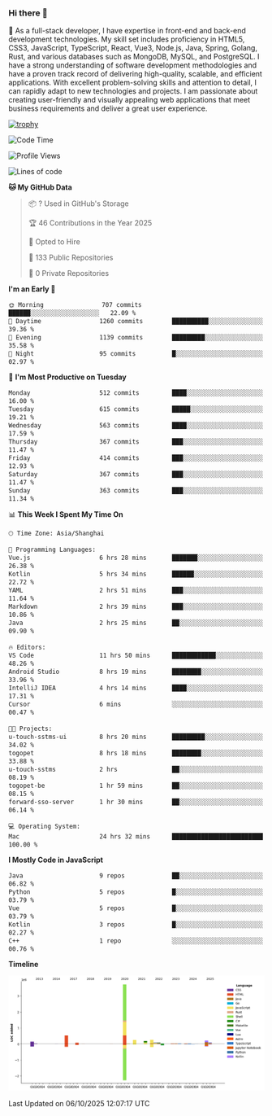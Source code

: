 ### Hi there 👋

🌱 As a full-stack developer, I have expertise in front-end and back-end development technologies. My skill set includes proficiency in HTML5, CSS3, JavaScript, TypeScript, React, Vue3, Node.js, Java, Spring, Golang, Rust, and various databases such as MongoDB, MySQL, and PostgreSQL. I have a strong understanding of software development methodologies and have a proven track record of delivering high-quality, scalable, and efficient applications. With excellent problem-solving skills and attention to detail, I can rapidly adapt to new technologies and projects. I am passionate about creating user-friendly and visually appealing web applications that meet business requirements and deliver a great user experience.

[![trophy](https://github-profile-trophy.vercel.app/?username=elton&rank=SECRET,SSS,SS,S,AAA,AA,A&theme=onedark&no-frame=true&margin-w=10)](https://github.com/ryo-ma/github-profile-trophy)

<!--START_SECTION:waka-->
![Code Time](http://img.shields.io/badge/Code%20Time-1%2C957%20hrs%2017%20mins-blue)

![Profile Views](http://img.shields.io/badge/Profile%20Views-0-blue)

![Lines of code](https://img.shields.io/badge/From%20Hello%20World%20I%27ve%20Written-5.9%20million%20lines%20of%20code-blue)

**🐱 My GitHub Data** 

> 📦 ? Used in GitHub's Storage 
 > 
> 🏆 46 Contributions in the Year 2025
 > 
> 💼 Opted to Hire
 > 
> 📜 133 Public Repositories 
 > 
> 🔑 0 Private Repositories 
 > 
**I'm an Early 🐤** 

```text
🌞 Morning                707 commits         ██████░░░░░░░░░░░░░░░░░░░   22.09 % 
🌆 Daytime                1260 commits        ██████████░░░░░░░░░░░░░░░   39.36 % 
🌃 Evening                1139 commits        █████████░░░░░░░░░░░░░░░░   35.58 % 
🌙 Night                  95 commits          █░░░░░░░░░░░░░░░░░░░░░░░░   02.97 % 
```
📅 **I'm Most Productive on Tuesday** 

```text
Monday                   512 commits         ████░░░░░░░░░░░░░░░░░░░░░   16.00 % 
Tuesday                  615 commits         █████░░░░░░░░░░░░░░░░░░░░   19.21 % 
Wednesday                563 commits         ████░░░░░░░░░░░░░░░░░░░░░   17.59 % 
Thursday                 367 commits         ███░░░░░░░░░░░░░░░░░░░░░░   11.47 % 
Friday                   414 commits         ███░░░░░░░░░░░░░░░░░░░░░░   12.93 % 
Saturday                 367 commits         ███░░░░░░░░░░░░░░░░░░░░░░   11.47 % 
Sunday                   363 commits         ███░░░░░░░░░░░░░░░░░░░░░░   11.34 % 
```


📊 **This Week I Spent My Time On** 

```text
🕑︎ Time Zone: Asia/Shanghai

💬 Programming Languages: 
Vue.js                   6 hrs 28 mins       ███████░░░░░░░░░░░░░░░░░░   26.38 % 
Kotlin                   5 hrs 34 mins       ██████░░░░░░░░░░░░░░░░░░░   22.72 % 
YAML                     2 hrs 51 mins       ███░░░░░░░░░░░░░░░░░░░░░░   11.64 % 
Markdown                 2 hrs 39 mins       ███░░░░░░░░░░░░░░░░░░░░░░   10.86 % 
Java                     2 hrs 25 mins       ██░░░░░░░░░░░░░░░░░░░░░░░   09.90 % 

🔥 Editors: 
VS Code                  11 hrs 50 mins      ████████████░░░░░░░░░░░░░   48.26 % 
Android Studio           8 hrs 19 mins       ████████░░░░░░░░░░░░░░░░░   33.96 % 
IntelliJ IDEA            4 hrs 14 mins       ████░░░░░░░░░░░░░░░░░░░░░   17.31 % 
Cursor                   6 mins              ░░░░░░░░░░░░░░░░░░░░░░░░░   00.47 % 

🐱‍💻 Projects: 
u-touch-sstms-ui         8 hrs 20 mins       █████████░░░░░░░░░░░░░░░░   34.02 % 
togopet                  8 hrs 18 mins       ████████░░░░░░░░░░░░░░░░░   33.88 % 
u-touch-sstms            2 hrs               ██░░░░░░░░░░░░░░░░░░░░░░░   08.19 % 
togopet-be               1 hr 59 mins        ██░░░░░░░░░░░░░░░░░░░░░░░   08.15 % 
forward-sso-server       1 hr 30 mins        ██░░░░░░░░░░░░░░░░░░░░░░░   06.14 % 

💻 Operating System: 
Mac                      24 hrs 32 mins      █████████████████████████   100.00 % 
```

**I Mostly Code in JavaScript** 

```text
Java                     9 repos             ██░░░░░░░░░░░░░░░░░░░░░░░   06.82 % 
Python                   5 repos             █░░░░░░░░░░░░░░░░░░░░░░░░   03.79 % 
Vue                      5 repos             █░░░░░░░░░░░░░░░░░░░░░░░░   03.79 % 
Kotlin                   3 repos             █░░░░░░░░░░░░░░░░░░░░░░░░   02.27 % 
C++                      1 repo              ░░░░░░░░░░░░░░░░░░░░░░░░░   00.76 % 
```



**Timeline**

![Lines of Code chart](https://raw.githubusercontent.com/elton/elton/main/assets/bar_graph.png)


 Last Updated on 06/10/2025 12:07:17 UTC
<!--END_SECTION:waka-->

<!--
**elton/elton** is a ✨ _special_ ✨ repository because its `README.md` (this file) appears on your GitHub profile.

Here are some ideas to get you started:

- 🔭 I’m currently working on ...
- 🌱 I’m currently learning ...
- 👯 I’m looking to collaborate on ...
- 🤔 I’m looking for help with ...
- 💬 Ask me about ...
- 📫 How to reach me: ...
- 😄 Pronouns: ...
- ⚡ Fun fact: ...
-->
